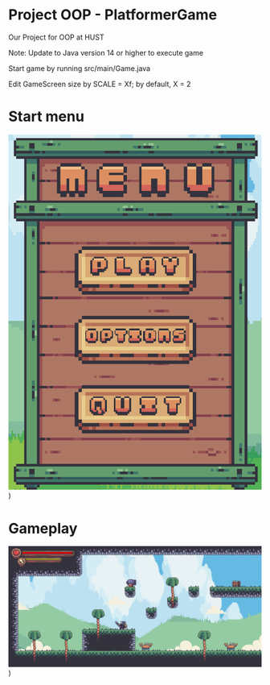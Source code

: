 # Project OOP - PlatformerGame
Our Project for OOP at HUST


Note: Update to Java version 14 or higher to execute game

Start game by running src/main/Game.java

Edit GameScreen size by SCALE = Xf; by default, X = 2

# Start menu
![Start menu](image.png)
)

# Gameplay
![Gameplay](GameplayImage.png)
)
